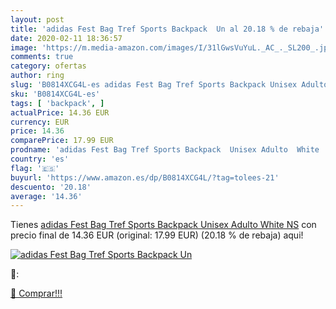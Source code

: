 ```yaml
---
layout: post
title: 'adidas Fest Bag Tref Sports Backpack  Un al 20.18 % de rebaja'
date: 2020-02-11 18:36:57
image: 'https://m.media-amazon.com/images/I/31lGwsVuYuL._AC_._SL200_.jpg'
comments: true
category: ofertas
author: ring
slug: 'B0814XCG4L-es adidas Fest Bag Tref Sports Backpack Unisex Adulto White NS'
sku: 'B0814XCG4L-es'
tags: [ 'backpack', ]
actualPrice: 14.36 EUR
currency: EUR
price: 14.36
comparePrice: 17.99 EUR
prodname: 'adidas Fest Bag Tref Sports Backpack  Unisex Adulto  White  NS'
country: 'es'
flag: '🇪🇸'
buyurl: 'https://www.amazon.es/dp/B0814XCG4L/?tag=tolees-21'
descuento: '20.18'
average: '14.36'
---
```


Tienes [adidas Fest Bag Tref Sports Backpack  Unisex Adulto  White  NS](https://www.amazon.es/dp/B0814XCG4L/?tag=tolees-21) con precio final de  14.36 EUR (original: 17.99 EUR) (20.18 %  de rebaja) aqui!

[![adidas Fest Bag Tref Sports Backpack  Un](https://m.media-amazon.com/images/I/31lGwsVuYuL._AC_._SL200_.jpg)](https://www.amazon.es/dp/B0814XCG4L/?tag=tolees-21)

🔎:


[🛒 Comprar!!!](https://www.amazon.es/dp/B0814XCG4L/?tag=tolees-21)
